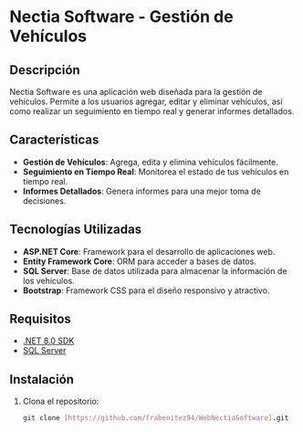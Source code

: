 # Nectia Software - Gestión de Vehículos

## Descripción

Nectia Software es una aplicación web diseñada para la gestión de vehículos. Permite a los usuarios agregar, editar y eliminar vehículos, así como realizar un seguimiento en tiempo real y generar informes detallados.

## Características

- **Gestión de Vehículos**: Agrega, edita y elimina vehículos fácilmente.
- **Seguimiento en Tiempo Real**: Monitorea el estado de tus vehículos en tiempo real.
- **Informes Detallados**: Genera informes para una mejor toma de decisiones.

## Tecnologías Utilizadas

- **ASP.NET Core**: Framework para el desarrollo de aplicaciones web.
- **Entity Framework Core**: ORM para acceder a bases de datos.
- **SQL Server**: Base de datos utilizada para almacenar la información de los vehículos.
- **Bootstrap**: Framework CSS para el diseño responsivo y atractivo.

## Requisitos

- [.NET 8.0 SDK](https://dotnet.microsoft.com/download/dotnet/6.0)
- [SQL Server](https://www.microsoft.com/en-us/sql-server/sql-server-downloads)

## Instalación

1. Clona el repositorio:

   ```bash
   git clone [https://github.com/frabenitez94/WebNectiaSoftware].git
